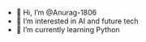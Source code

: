 - 👋 Hi, I’m @Anurag-1806
- 👀 I’m interested in AI and future tech
- 🌱 I’m currently learning Python

<!---
Anurag-1806/Anurag-1806 is a ✨ special ✨ repository because its `README.md` (this file) appears on your GitHub profile.
You can click the Preview link to take a look at your changes.
--->
